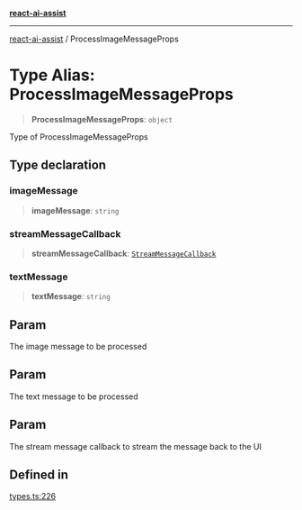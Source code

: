 [**react-ai-assist**](../README.md)

***

[react-ai-assist](../globals.md) / ProcessImageMessageProps

# Type Alias: ProcessImageMessageProps

> **ProcessImageMessageProps**: `object`

Type of ProcessImageMessageProps

## Type declaration

### imageMessage

> **imageMessage**: `string`

### streamMessageCallback

> **streamMessageCallback**: [`StreamMessageCallback`](StreamMessageCallback.md)

### textMessage

> **textMessage**: `string`

## Param

The image message to be processed

## Param

The text message to be processed

## Param

The stream message callback to stream the message back to the UI

## Defined in

[types.ts:226](https://github.com/lixun910/ai-assistant/blob/3d3b9b0ad83cd6e8a6fa140c45b5cd7a1afa7cb8/src/types.ts#L226)
